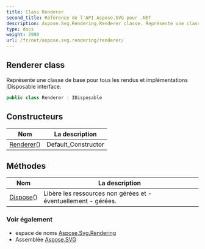 ```yaml
---
title: Class Renderer
second_title: Référence de l'API Aspose.SVG pour .NET
description: Aspose.Svg.Rendering.Renderer classe. Représente une classe de base pour tous les rendus et implémentations IDisposable interface.
type: docs
weight: 2990
url: /fr/net/aspose.svg.rendering/renderer/
---
```

## Renderer class

Représente une classe de base pour tous les rendus et implémentations IDisposable interface.

```csharp
public class Renderer : IDisposable
```

## Constructeurs

| Nom | La description |
| --- | --- |
| [Renderer](renderer/)() | Default_Constructor |

## Méthodes

| Nom | La description |
| --- | --- |
| [Dispose](../../aspose.svg.rendering/renderer/dispose/)() | Libère les ressources non gérées et - éventuellement - gérées. |

### Voir également

* espace de noms [Aspose.Svg.Rendering](../../aspose.svg.rendering/)
* Assemblée [Aspose.SVG](../../)


